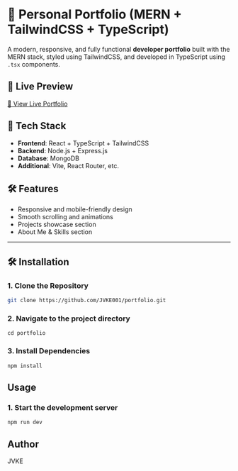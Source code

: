# 🚀 Personal Portfolio (MERN + TailwindCSS + TypeScript)

A modern, responsive, and fully functional **developer portfolio** built with the MERN stack, styled using TailwindCSS, and developed in TypeScript using `.tsx` components.

## 📸 Live Preview

[🔗 View Live Portfolio](https://curious-cascaron-8c303a.netlify.app/)

## 🧰 Tech Stack

- **Frontend**: React + TypeScript + TailwindCSS
- **Backend**: Node.js + Express.js
- **Database**: MongoDB
- **Additional**: Vite, React Router, etc.

## 🛠️ Features

- Responsive and mobile-friendly design
- Smooth scrolling and animations
- Projects showcase section
- About Me & Skills section

---

## 🛠️ Installation

### 1. Clone the Repository

```bash
git clone https://github.com/JVKE001/portfolio.git

```
### 2. Navigate to the project directory

```
cd portfolio
```

### 3. Install Dependencies

```
npm install
```



## Usage
### 1. Start the development server

```
npm run dev
```

## Author

JVKE

